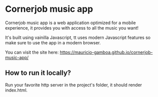 # Cornerjob music app

Cornerjob music app is a web application optimized for a mobile experience, it provides you with access to all the music you want!

It's built using vainilla Javascript, tt uses modern Javascript features so make sure to use the app in a modern browser.

You can visit the site here:
https://mauricio-gamboa.github.io/cornerjob-music-app/

## How to run it locally?

Run your favorite http server in the project's folder, it should render index.html.